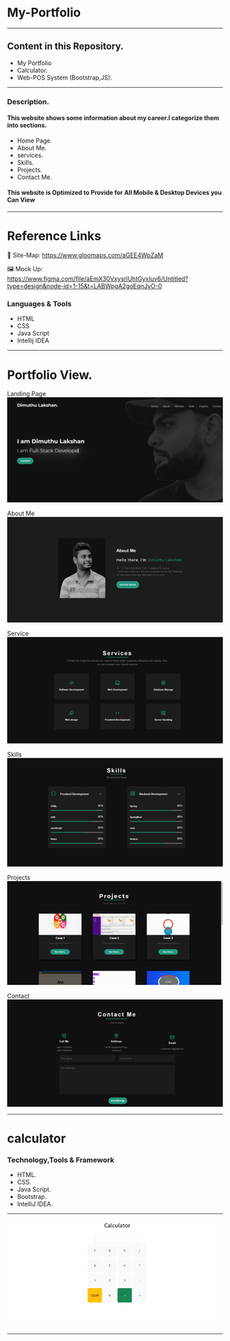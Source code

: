 # My-Portfolio

---
## Content in this Repository.

* My Portfolio
* Calculator.
* Web-POS System (Bootstrap,JS).


---
### Description.


#### This website shows some information about my career.I categorize them into sections.
* Home Page.
* About Me.
* services.
* Skills.
* Projects.
* Contact Me.

#### This website is Optimized to Provide for All Mobile & Desktop Devices you Can View

---

# Reference Links
📍 Site-Map:
https://www.gloomaps.com/aGEE4WpZaM

🖼 Mock Up: https://www.figma.com/file/aEmX30VxysrlUhtGyxIuv6/Untitled?type=design&node-id=1-15&t=LABWpgA2goEqnJvO-0

### Languages & Tools

* HTML
* CSS
* Java Script
* Intellij IDEA
---

# Portfolio View.
Landing Page
![Landing Page!](assets/images/ReadmeImg/Home.png)

About Me
![About Me!](assets/images/ReadmeImg/About.png)

Service
![Service!](assets/images/ReadmeImg/Service.png)

Skills
![Skills!](assets/images/ReadmeImg/Skill.png)

Projects
![Projects!](assets/images/ReadmeImg/Projects.png)

Contact
![Contact!](assets/images/ReadmeImg/Contact.png)

---

# calculator

### Technology,Tools & Framework

* HTML.
* CSS.
* Java Script.
* Bootstrap.
* IntelliJ IDEA.
---

![cal!](assets/images/ReadmeImg/cal.png)

---


